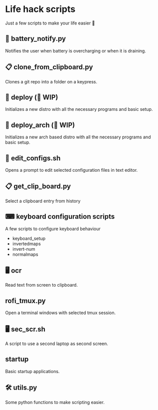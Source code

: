 <link rel="stylesheet" href="https://cdnjs.cloudflare.com/ajax/libs/
font-awesome/5.15.2/css/all.min.css"/> 

# Life hack scripts


Just a few scripts to make your life easier 🤟

## 🔋 battery_notify.py
Notifies the user when battery is overcharging or when it is draining.

## 📋 clone_from_clipboard.py
Clones a git repo into a folder on a keypress.

## 🚀 deploy (🚧 WIP)
Initializes a new distro with all the necessary programs and basic setup.

## 🚀 deploy_arch (🚧 WIP)
Initializes a new arch based distro with all the necessary programs and basic setup.

## 📓 edit_configs.sh
Opens a prompt to edit selected configuration files in text editor.

## 📋 get_clip_board.py
Select a clipboard entry from history

## ⌨ keyboard configuration scripts

A few scripts to configure keyboard behaviour   
- keyboard_setup
- invertedmaps
- invert-num
- normalmaps
## 🖥️ ocr
Read text from screen to clipboard.

## <i class="fas fa-server"></i> rofi_tmux.py
Open a terminal windows with selected tmux session.

## 🖥️ sec_scr.sh
A script to use a second laptop as second screen.

## <i class="fas fa-cogs"></i> startup
Basic startup applications.

## 🛠 utils.py
Some python functions to make scripting easier.